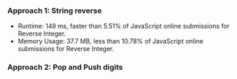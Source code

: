 ### Approach 1: String reverse
* Runtime: 148 ms, faster than 5.51% of JavaScript online submissions for Reverse Integer.
* Memory Usage: 37.7 MB, less than 10.78% of JavaScript online submissions for Reverse Integer.

### Approach 2: Pop and Push digits
